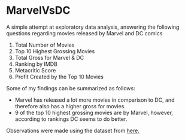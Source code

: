 # MarvelVsDC

A simple attempt at exploratory data analysis, answering the following questions regarding movies released by Marvel and DC comics

1. Total Number of Movies
2. Top 10 Highest Grossing Movies
3. Total Gross for Marvel & DC
4. Ranking by IMDB
5. Metacritic Score
6. Profit Created by the Top 10 Movies

Some of my findings can be summarized as follows:

- Marvel has released a lot more movies in comparison to DC, and therefore also has a higher gross for movies.
- 9 of the top 10 highest grossing movies are by Marvel, however, according to rankings DC seems to do better.

Observations were made using the dataset from [here.](https://www.kaggle.com/leonardopena/marvel-vs-dc)
